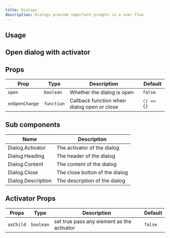 ```yaml
---
title: Dialogs
description: Dialogs provide important prompts in a user flow
---
```


## Usage

<usage></usage>

## Open dialog with activator

<preview code='<Dialog>
    <Dialog.Activator>
      <Button>
        Open dialog with activator
      </Button>
    </Dialog.Activator>
    <Dialog.Content>
      <Dialog.Heading>
        <p>This dialog opened by activator</p>
        <Spacer />
        <Dialog.Close>
          <IconButton color="secondary">
            <svg xmlns="http://www.w3.org/2000/svg" width="24" height="24" viewBox="0 0 24 24" fill="none" stroke="currentColor" strokeWidth="2" strokeLinecap="round" strokeLinejoin="round" className="lucide lucide-x"><path d="M18 6 6 18"/><path d="m6 6 12 12"/></svg>
          </IconButton>
        </Dialog.Close>
      </Dialog.Heading>
      <Dialog.Description>
        <p>
          Amet sunt fugiat irure Lorem commodo nulla officia cupidatat ipsum
          duis quis minim Lorem incididunt. Non laboris mollit laborum cillum
          deserunt aliqua amet dolor excepteur ea aliqua commodo excepteur. Sint
          id est id deserunt magna aliquip consectetur adipisicing pariatur
          dolor mollit velit ea deserunt.
        </p>
      </Dialog.Description>
      <div className="flex items-center gap-2">
        <Spacer />
        <Dialog.Close>
          <Button color="error">Cancel</Button>
        </Dialog.Close>
        <Button>Confirm</Button>
      </div>
    </Dialog.Content></Dialog>'>
</preview>

## Props

| Prop           | Type       | Description                                 | Default    |
| -------------- | ---------- | ------------------------------------------- | ---------- |
| `open`         | `boolean`  | Whether the dialog is open                  | `false`    |
| `onOpenChange` | `function` | Callback function when dialog open or close | `() => {}` |

## Sub components

| Name               | Description                    |
| ------------------ | ------------------------------ |
| Dialog.Activator   | The activator of the dialog    |
| Dialog.Heading     | The header of the dialog       |
| Dialog.Content     | The content of the dialog      |
| Dialog.Close       | The close button of the dialog |
| Dialog.Description | The description of the dialog  |

## Activator Props

| Props     | Type      | Description                                | Default |
| --------- | --------- | ------------------------------------------ | ------- |
| `asChild` | `boolean` | set true pass any element as the activator | `false` |
